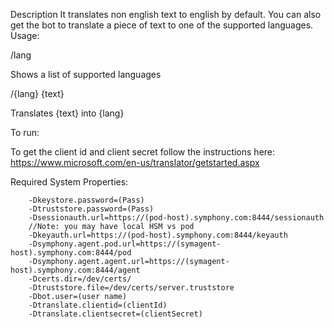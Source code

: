 Description
It translates non english text to english by default.  You can also get the bot to translate a piece of text to one of the supported languages.
Usage:

/lang

Shows a list of supported languages

/{lang} {text}

Translates {text} into {lang}

To run:

To get the client id and client secret follow the instructions here:
https://www.microsoft.com/en-us/translator/getstarted.aspx

Required System Properties:

        -Dkeystore.password=(Pass)
        -Dtruststore.password=(Pass)
        -Dsessionauth.url=https://(pod-host).symphony.com:8444/sessionauth
        //Note: you may have local HSM vs pod
        -Dkeyauth.url=https://(pod-host).symphony.com:8444/keyauth
        -Dsymphony.agent.pod.url=https://(symagent-host).symphony.com:8444/pod
        -Dsymphony.agent.agent.url=https://(symagent-host).symphony.com:8444/agent
        -Dcerts.dir=/dev/certs/
        -Dtruststore.file=/dev/certs/server.truststore
        -Dbot.user=(user name)
        -Dtranslate.clientid=(clientId)
        -Dtranslate.clientsecret=(clientSecret)
